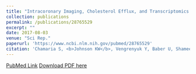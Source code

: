 ```yaml
---
title: "Intracoronary Imaging, Cholesterol Efflux, and Transcriptomics after Intensive Statin Treatment in Diabetes"
collection: publications
permalink: /publications/28765529
excerpt: "" 
date: 2017-08-03
venue: "Sci Rep."
paperurl: 'https://www.ncbi.nlm.nih.gov/pubmed/28765529'
citation: 'Chamaria S, <b>Johnson KW</b>, Vengrenyuk Y, Baber U, Shameer K, Divaraniya AA, Glicksberg BS, Li L, Bhatheja S, Moreno P, Maehara A, Mehran R, Dudley JT, Narula J, Sharma SK, Kini AS. Sci Rep. 2017 Aug 1;7(1):7001. doi: 10.1038/s41598-017-07029-7. PubMed ID: 28765529'
---
```


[PubMed Link](https://www.ncbi.nlm.nih.gov/pubmed/28765529)
[Download PDF here](https://kippjohnson.com/files/28765529.pdf)
